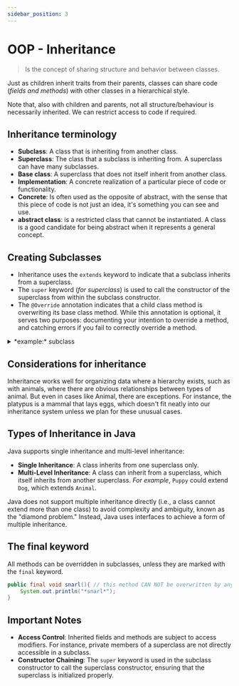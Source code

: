 ```yaml
---
sidebar_position: 3
---
```


# OOP - Inheritance
>Is the concept of sharing structure and behavior between classes.  

Just as children inherit traits from their parents, classes can share code (*fields and methods*) with other classes in a hierarchical style.

Note that, also with children and parents, not all structure/behaviour is necessarily inherited. We can restrict access to code if required.

## Inheritance terminology
- **Subclass**: A class that is inheriting from another class.
- **Superclass**: The class that a subclass is inheriting from. A superclass can have many subclasses.
- **Base class**: A superclass that does not itself inherit from another class.
- **Implementation**: A concrete realization of a particular piece of code or functionality.
- **Concrete**: Is often used as the opposite of abstract, with the sense that this piece of code is not just an idea, it's something you can see and use.
- **abstract class**: is a restricted class that cannot be instantiated. A class is a good candidate for being abstract when it represents a general concept.

## Creating Subclasses
- Inheritance uses the `extends` keyword to indicate that a subclass inherits from a superclass.
- The `super` keyword (*for superclass*) is used to call the constructor of the superclass from within the subclass constructor.
- The `@Override` annotation indicates that a child class method is overwriting its base class method. While this annotation is optional, it serves two purposes: documenting your intention to override a method, and catching errors if you fail to correctly override a method.


<details>
	<summary>*example:* subclass</summary>

	```java
// Superclass (Parent Class)
    class Animal {
        String name;
    
        // Constructor
        Animal(String name) {
            this.name = name;
        }
    
        // Method to describe sound
        void makeSound() {
            System.out.println("Animal makes a sound");
        }
    }
    
    // Subclass (Child Class) that extends Animal
    class Dog extends Animal {
    
        // Constructor
        Dog(String name) {
            super(name); // Calls the constructor of the superclass (Animal)
        }
    
        // Overriding the makeSound method
        @Override
        void makeSound() {
            System.out.println(name + " barks");
        }
    }
	```
	- The Animal class defines a property `name` and a method `makeSound()`.
	- The `Dog` class extends `Animal`, meaning it inherits `name` and `makeSound()` from `Animal`.
	- `Dog` also overrides the `makeSound()` method to provide a specific behavior for dogs.

	```java
	public class Main {
        public static void main(String[] args) {
            Dog dog = new Dog("Buddy");
            dog.makeSound();  // Output: "Buddy barks"
        }
    }
	```
</details>

## Considerations for inheritance
Inheritance works well for organizing data where a hierarchy exists, such as with animals, where there are obvious relationships between types of animal. But even in cases like Animal, there are exceptions. For instance, the platypus is a mammal that lays eggs, which doesn't fit neatly into our inheritance system unless we plan for these unusual cases.

## Types of Inheritance in Java
Java supports single inheritance and multi-level inheritance:

- **Single Inheritance**: A class inherits from one superclass only.
- **Multi-Level Inheritance**: A class can inherit from a superclass, which itself inherits from another superclass. *For example*, `Puppy` could extend `Dog`, which extends `Animal`.  

Java does not support multiple inheritance directly (i.e., a class cannot extend more than one class) to avoid complexity and ambiguity, known as the "diamond problem." Instead, Java uses interfaces to achieve a form of multiple inheritance.

## The final keyword
All methods can be overridden in subclasses, unless they are marked with the `final` keyword.
```java
public final void snarl(){ // this method CAN NOT be overwritten by any subclass
    System.out.println("*snarl*");
}
```

## Important Notes
- **Access Control**: Inherited fields and methods are subject to access modifiers. For instance, private members of a superclass are not directly accessible in a subclass.
- **Constructor Chaining**: The `super` keyword is used in the subclass constructor to call the superclass constructor, ensuring that the superclass is initialized properly.
